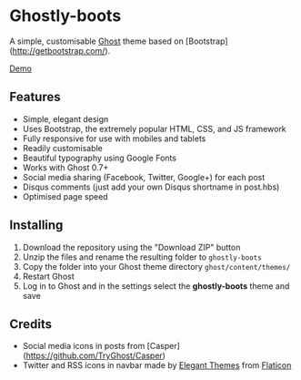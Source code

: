 # Ghostly-boots
A simple, customisable [Ghost](https://ghost.org/) theme based on [Bootstrap] (http://getbootstrap.com/).

 [Demo](https://simplyml.com/)

## Features

* Simple, elegant design
* Uses Bootstrap, the extremely popular HTML, CSS, and JS framework
* Fully responsive for use with mobiles and tablets
* Readily customisable
* Beautiful typography using Google Fonts
* Works with Ghost 0.7+
* Social media sharing (Facebook, Twitter, Google+) for each post
* Disqus comments (just add your own Disqus shortname in post.hbs)
* Optimised page speed

## Installing

1. Download the repository using the "Download ZIP" button
2. Unzip the files and rename the resulting folder to `ghostly-boots`
3. Copy the folder into your Ghost theme directory `ghost/content/themes/`
4. Restart Ghost
5. Log in to Ghost and in the settings select the **ghostly-boots** theme and save

## Credits

* Social media icons in posts from [Casper] (https://github.com/TryGhost/Casper)
* Twitter and RSS icons in navbar made by [Elegant Themes](http://www.elegantthemes.com) from [Flaticon](http://www.flaticon.com)
